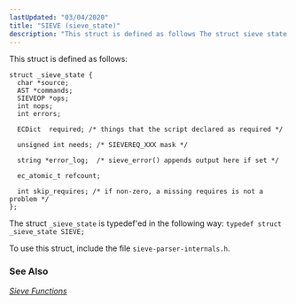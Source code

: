 ```yaml
---
lastUpdated: "03/04/2020"
title: "SIEVE (sieve_state)"
description: "This struct is defined as follows The struct sieve state is typedef ed in the following way typedef struct sieve state SIEVE To use this struct include the file sieve parser internals h Chapter 44 Sieve Functions..."
---
```


This struct is defined as follows:

```
struct _sieve_state {
  char *source;
  AST *commands;
  SIEVEOP *ops;
  int nops;
  int errors;

  ECDict  required; /* things that the script declared as required */

  unsigned int needs; /* SIEVEREQ_XXX mask */

  string *error_log;  /* sieve_error() appends output here if set */

  ec_atomic_t refcount;

  int skip_requires; /* if non-zero, a missing requires is not a problem */
};
```

The struct `_sieve_state` is typedef'ed in the following way: `typedef struct _sieve_state SIEVE;`

To use this struct, include the file `sieve-parser-internals.h`.

### <a name="idp41232864"></a> See Also

[*Sieve Functions*](/momentum/3/3-api/3-api-sieve)